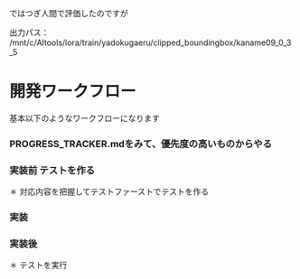 
ではつぎ人間で評価したのですが

出力パス：   /mnt/c/AItools/lora/train/yadokugaeru/clipped_boundingbox/kaname09_0_3_5


# 開発ワークフロー
基本以下のようなワークフローになります

### PROGRESS_TRACKER.mdをみて、優先度の高いものからやる

### 実装前 テストを作る
＊ 対応内容を把握してテストファーストでテストを作る

### 実装

### 実装後
＊ テストを実行
